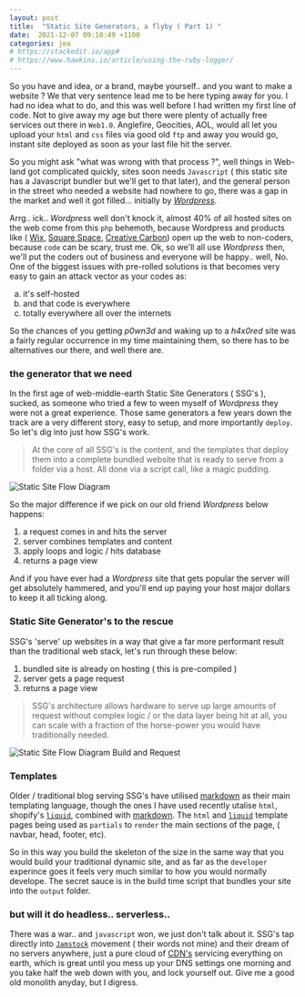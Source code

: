 ```yaml
---
layout: post
title:  "Static Site Generators, a flyby ( Part 1) "
date:  2021-12-07 09:10:49 +1100
categories: jea
# https://stackedit.io/app#
# https://www.hawkins.io/article/using-the-ruby-logger/
---
```

<sl-format-date  date="{{page.date}}"  month="long"  day="numeric"  year="numeric"></sl-format-date>

So you have and idea, or a brand, maybe yourself.. and you want to make a website ? We that very sentence lead me to be here typing away for you. I had no idea what to do, and this was well before I had written my first line of code. Not to give away my age but there were plenty of actually free services out there in `Web1.0`. Anglefire, Geocities, AOL, would all let you upload your `html` and `css` files via good old `ftp` and away you would go, instant site deployed as soon as your last file hit the server.



So you might ask "what was wrong with that process ?", well things in Web-land got complicated quickly, sites soon needs `Javascript` ( this static site has a Javascript bundler but we'll get to that later), and the general person in the street who needed a website had nowhere to go, there was a gap in the market and well it got filled... initially by [*Wordpress*]().



Arrg.. ick.. *Wordpress* well don't knock it, almost 40% of all hosted sites on the web come from this `php` behemoth, because Wordpress and products like ( [Wix](), [Square Space](), [Creative Carbon]()) open up the web to non-coders, because `code` can be scary, trust me. Ok, so we'll all use *Wordpress* then, we'll put the coders out of business and everyone will be happy.. well, No. One of the biggest issues with pre-rolled solutions is that becomes very easy to gain an attack vector as your codes as:



<ol  type="a">
<li>it's self-hosted</li>
<li>and that code is everywhere</li>
<li>totally everywhere all over the internets</li>
</ol>



So the chances of you getting *p0wn3d* and waking up to a *h4x0red* site was a fairly regular occurrence in my time maintaining them, so there has to be alternatives our there, and well there are.



### the generator that we need

In the first age of web-middle-earth Static Site Generators ( SSG's ), sucked, as someone who tried a few to ween myself of *Wordpress* they were not a great experience. Those same generators a few years down the track are a very different story, easy to setup, and more importantly `deploy`. So let's dig into just how SSG's work.

> At the core of all SSG's is the content, and the templates that deploy them into a complete bundled website that is ready to serve from a folder via a host. All done via a script call, like a magic pudding.

<img  class="fit-picture"  src="https://res.cloudinary.com/oeelsafe/image/upload/f_auto,q_auto/v1638866891/ssg-flow_kyvddj.png"  alt="Static Site Flow Diagram" >

So the major difference if we pick on our old friend *Wordpress* below happens:

1. a request comes in and hits the server
2. server combines templates and content
3. apply loops and logic / hits database
4. returns a page view


And if you have ever had a *Wordpress* site that gets popular the server will get absolutely hammered, and you'll end up paying your host major dollars to keep it all ticking along.


### Static Site Generator's to the rescue


SSG's 'serve' up websites in a way that give a far more performant result than the traditional web stack, let's run through these below:


1. bundled site is already on hosting ( this is pre-compiled )
2. server gets a page request
3. returns a page view


> SSG's architecture allows hardware to serve up large amounts of request without complex logic / or the data layer being hit at all, you can scale with a fraction of the horse-power you would have traditionally needed.

<img  class="fit-picture"  src="https://res.cloudinary.com/oeelsafe/image/upload/f_auto,q_auto/v1638866891/ssg-host-flow_sqezw0.png"  alt="Static Site Flow Diagram Build and Request" >

### Templates

Older / traditional blog serving SSG's have utilised [markdown](https://www.markdownguide.org/getting-started/) as their main templating language, though the ones I have used recently utalise `html`, shopify's [`liquid`](https://shopify.github.io/liquid/), combined with [markdown](https://www.markdownguide.org/getting-started/). The `html` and [`liquid`](https://shopify.github.io/liquid/) template pages being used as `partials` to `render` the main sections of the page, ( navbar, head, footer, etc).

So in this way you build the skeleton of the size in the same way that you would build your traditional dynamic site, and as far as the `developer` experince goes it feels very much similar to how you would normally develope. The secret sauce is in the build time script that bundles your site into the `output` folder.

### but will it do headless.. serverless..

There was a war.. and `javascript` won, we just don't talk about it. SSG's tap directly into [`Jamstock`](https://jamstack.org/what-is-jamstack/) movement ( their words not mine) and their dream of no servers anywhere, just a pure cloud of [CDN's](https://www.cloudflare.com/en-gb/) servicing everything on earth, which is great until you mess up your DNS settings one morning and you take half the web down with you, and lock yourself out. Give me a good old monolith anyday, but I digress.

